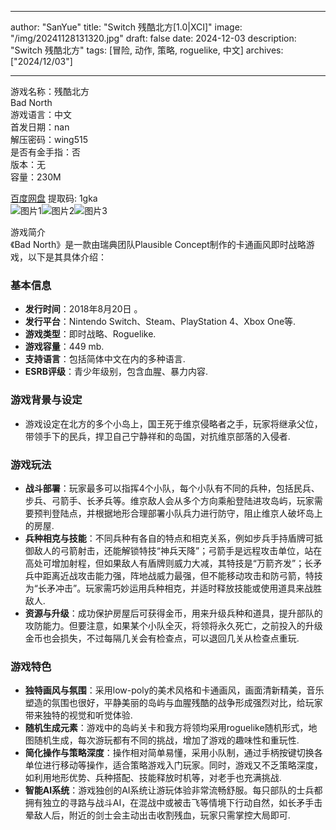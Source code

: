 
---
author: "SanYue"
title: "Switch 残酷北方[1.0|XCI]"
image: "/img/20241128131320.jpg"
draft: false
date: 2024-12-03
description: "Switch 残酷北方"
tags: [冒险, 动作, 策略, roguelike, 中文]
archives: ["2024/12/03"]

---

游戏名称：残酷北方   
Bad North    
游戏语言：中文  
首发日期：nan  
解压密码：wing515  
是否有金手指：否  
版本：无   
容量：230M

[百度网盘](https://pan.baidu.com/s/1mz7Unw7r0SLnE3X527Bbkw) 提取码: 1gka  
![图片1](/img/2dba92.jpg)![图片2](/img/459023.jpg)![图片3](/img/01b07d.jpg)  

游戏简介  
《Bad North》是一款由瑞典团队Plausible Concept制作的卡通画风即时战略游戏，以下是其具体介绍：

### 基本信息
- **发行时间**：2018年8月20日 。
- **发行平台**：Nintendo Switch、Steam、PlayStation 4、Xbox One等.
- **游戏类型**：即时战略、Roguelike.
- **游戏容量**：449 mb.
- **支持语言**：包括简体中文在内的多种语言.
- **ESRB评级**：青少年级别，包含血腥、暴力内容.

### 游戏背景与设定
- 游戏设定在北方的多个小岛上，国王死于维京侵略者之手，玩家将继承父位，带领手下的民兵，捍卫自己宁静祥和的岛国，对抗维京部落的入侵者.

### 游戏玩法
- **战斗部署**：玩家最多可以指挥4个小队，每个小队有不同的兵种，包括民兵、步兵、弓箭手、长矛兵等。维京敌人会从多个方向乘船登陆进攻岛屿，玩家需要预判登陆点，并根据地形合理部署小队兵力进行防守，阻止维京人破坏岛上的房屋.
- **兵种相克与技能**：不同兵种有各自的特点和相克关系，例如步兵手持盾牌可抵御敌人的弓箭射击，还能解锁特技“神兵天降”；弓箭手是远程攻击单位，站在高处可增加射程，但如果敌人有盾牌则威力大减，其特技是“万箭齐发”；长矛兵中距离近战攻击能力强，阵地战威力最强，但不能移动攻击和防弓箭，特技为“长矛冲击”。玩家需巧妙运用兵种相克，并适时释放技能或使用道具来战胜敌人.
- **资源与升级**：成功保护房屋后可获得金币，用来升级兵种和道具，提升部队的攻防能力。但要注意，如果某个小队全灭，将领将永久死亡，之前投入的升级金币也会损失，不过每隔几关会有检查点，可以退回几关从检查点重玩.

### 游戏特色
- **独特画风与氛围**：采用low-poly的美术风格和卡通画风，画面清新精美，音乐塑造的氛围也很好，平静美丽的岛屿与血腥残酷的战争形成强烈对比，给玩家带来独特的视觉和听觉体验.
- **随机生成元素**：游戏中的岛屿关卡和我方将领均采用roguelike随机形式，地图随机生成，每次游玩都有不同的挑战，增加了游戏的趣味性和重玩性.
- **简化操作与策略深度**：操作相对简单易懂，采用小队制，通过手柄按键切换各单位进行移动等操作，适合策略游戏入门玩家。同时，游戏又不乏策略深度，如利用地形优势、兵种搭配、技能释放时机等，对老手也充满挑战.
- **智能AI系统**：游戏独创的AI系统让游玩体验非常流畅舒服。每只部队的士兵都拥有独立的寻路与战斗AI，在混战中或被击飞等情境下行动自然，如长矛手击晕敌人后，附近的剑士会主动出击收割残血，玩家只需掌控大局即可.
 
